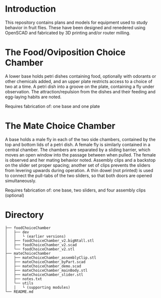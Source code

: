 # Introduction

This repository contains plans and models for equipment used to study behavior in fruit flies. These have been designed and renedered using OpenSCAD and fabricated by 3D printing and/or router milling. 

# The Food/Oviposition Choice Chamber

A lower base holds petri dishes containing food, optionally with odorants or other chemicals added, and an upper plate restricts access to a choice of two at a time. A petri dish into a groove on the plate, containing a fly under observation. The attraction/repulsion from the dishes and their feeding and egg-laying habits are noted.

Requires fabrication of: one base and one plate

# The Mate Choice Chamber

A base holds a male fly in each of the two side chambers, contained by the top and bottom lids of a petri dish. A female fly is similarly contained in a central chamber. The chambers are separated by a sliding barrier, which moves an open window into the passage between when pulled. The female is observed and her mating behavior noted. Assembly clips and a backstop on the slider set proper spacing; another set of clips prevents the sliders from levering upwards during operation. A thin dowel (not printed) is used to connect the pull-tabs of the two sliders, so that both doors are opened simultaneously. 

Requires fabrication of: one base, two sliders, and four assembly clips (optional)

# Directory

```
├── foodChoiceChamber
│   ├── dev
│   │   └ (earlier versions)
│   ├── foodChoiceChamber_v2.bigNtall.stl
│   ├── foodChoiceChamber_v2.scad
│   └── foodChoiceChamber_v2.stl
├── mateChoiceChamber
│   ├── mateChoiceChamber_assemblyClip.stl
│   ├── mateChoiceChamber_byPart.scad
│   ├── mateChoiceChamber_demo.scad
│   ├── mateChoiceChamber_mainBody.stl
│   ├── mateChoiceChamber_slider.stl
│   ├── notes.txt
│   └── utils
│   │   └ (supporting modules)
└── README.md
```
